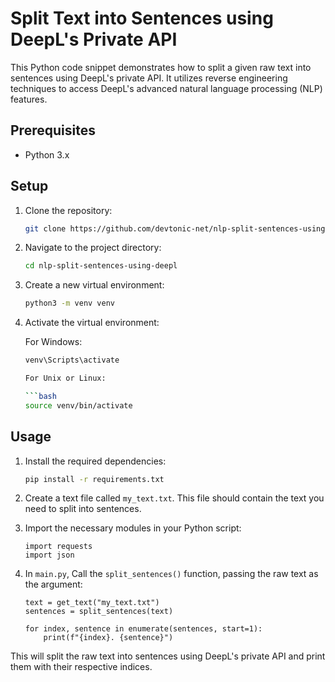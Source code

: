 # Split Text into Sentences using DeepL's Private API

This Python code snippet demonstrates how to split a given raw text into sentences using DeepL's private API. It utilizes reverse engineering techniques to access DeepL's advanced natural language processing (NLP) features.

## Prerequisites

- Python 3.x

## Setup

1. Clone the repository:

   ```bash
   git clone https://github.com/devtonic-net/nlp-split-sentences-using-deepl.git

2. Navigate to the project directory:

    ```bash
    cd nlp-split-sentences-using-deepl

3. Create a new virtual environment:

    ```bash
    python3 -m venv venv

4. Activate the virtual environment:

    For Windows:

    ```bash
    venv\Scripts\activate

    For Unix or Linux:

    ```bash
    source venv/bin/activate

## Usage

1. Install the required dependencies:

    ```bash
    pip install -r requirements.txt

2. Create a text file called `my_text.txt`. This file should contain the text you need to split into sentences.
3. Import the necessary modules in your Python script:

    ```python3
    import requests
    import json

4. In `main.py`, Call the `split_sentences()` function, passing the raw text as the argument:

    ```python3
    text = get_text("my_text.txt")
    sentences = split_sentences(text)

    for index, sentence in enumerate(sentences, start=1):
        print(f"{index}. {sentence}")

This will split the raw text into sentences using DeepL's private API and print them with their respective indices.
